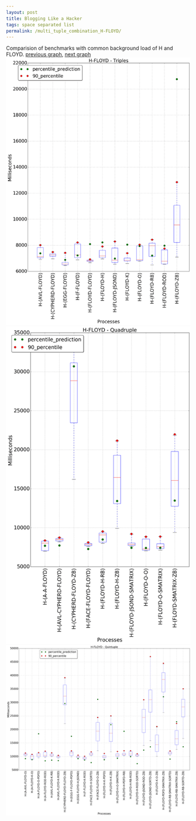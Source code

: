 ```yaml
---
layout: post
title: Blogging Like a Hacker
tags: space separated list
permalink: /multi_tuple_combination_H-FLOYD/
---
```


Comparision of benchmarks with common background load of H and FLOYD.
[previous graph](./multi_tuple_combination_H-FACE/), [next graph](./multi_tuple_combination_H-F/)
<img src="./images/triple/H/H-FLOYD_box.png" alt="graph figure"><img src="./images/quadruple/H/H-FLOYD_box.png" alt="graph figure"><img src="./images/quintuple/H/H-FLOYD_box.png" alt="graph figure">
